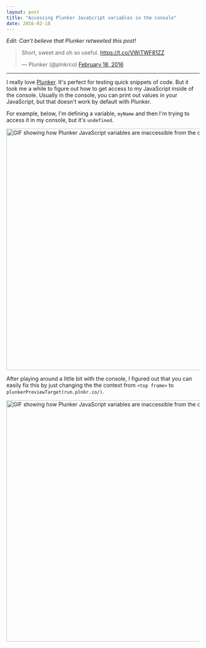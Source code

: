 ```yaml
---
layout: post
title: "Accessing Plunker JavaScript variables in the console"
date: 2016-02-18
---
```


*Edit: Can't believe that Plunker retweeted this post!*
<blockquote class="twitter-tweet" data-lang="en"><p lang="en" dir="ltr">Short, sweet and oh so useful. <a href="https://t.co/VWiTWF81ZZ">https://t.co/VWiTWF81ZZ</a></p>&mdash; Plunker (@plnkrco) <a href="https://twitter.com/plnkrco/status/700460901548351489">February 18, 2016</a></blockquote>
<script async src="//platform.twitter.com/widgets.js" charset="utf-8"></script>

<hr>

I really love <a href="http://plnkr.co" target="_blank">Plunker</a>. It's perfect for testing quick snippets of code. But it took me a while to figure 
out how to get access to my JavaScript inside of the console. Usually in the console, you can print out values in your 
JavaScript, but that doesn't work by default with Plunker. 

For example, below, I'm defining a variable, `myName` and then I'm trying to access it in my console, but it's 
`undefined`.

<img src="http://i.giphy.com/C7k4Gw0cF2kb6.gif" alt="GIF showing how Plunker JavaScript variables are inaccessible from the console" width="630px">

After playing around a little bit with the console, I figured out that you can easily fix this by just changing the 
the context from `<top frame>` to `plunkerPreviewTarget(run.plnkr.co/)`.

<img src="http://i.giphy.com/fSOGwRCPbZ06A.gif" alt="GIF showing how Plunker JavaScript variables are inaccessible from the console" width="630px">
